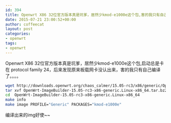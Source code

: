```yaml
---
id: 394
title: Openwrt X86 32位官方版本真是坑爹，居然少kmod-e1000e这个包,害的我只有自己编译了。。。。
date: 2015-07-21 23:00:52+00:00
author: coffeecat
layout: post
categories:
- openwrt
tags:
- openwrt
---
```

Openwrt X86 32位官方版本真是坑爹，居然少kmod-e1000e这个包,启动总是卡在 protocol family 24，后来发现原来板载网卡没认出来，害的我只有自己编译了。。。。

```sh
wget http://downloads.openwrt.org/chaos_calmer/15.05-rc3/x86/generic/OpenWrt-ImageBuilder-15.05-rc3-x86-generic.Linux-x86_64.tar.bz2
tar xvf OpenWrt-ImageBuilder-15.05-rc3-x86-generic.Linux-x86_64.tar.bz2
cd  OpenWrt-ImageBuilder-15.05-rc3-x86-generic.Linux-x86_64
make info 
make image PROFILE="Generic" PACKAGES="kmod-e1000e"
```

编译出来的img好使~~